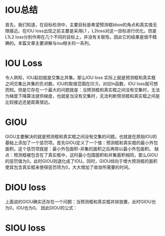 # IOU总结
首先，我们知道，在目标检测中，主要目标是希望预测框bbox的角点和真实值无限接近。在IOU loss出现之前主要是采用L1 ，L2loss对这一目标进行优化。但是L1L2 loss分别作用在几个不同的目标上，并没有关联性。因此它的结果是很不精确的。本篇文章主要讲解与iou相关的一系列。
# IOU Loss
令人熟知，IOU起初就是交集比并集。那么IOU loss 实际上就是预测框和真实框之间交集比并集的负对数。IOU的取值范围在[0,1]，对应ln函数，IOU loss就可想而知。但是它存在一个最大的问题就是：当预测框和真实框之间没有交集时，无法为梯度下降算法提供梯度，也就是当没有交集时，无法判断预测框和真实框之间是比较接近还是距离很远。
# GIOU
GIOU主要解决的就是预测框和真实框之间没有交集的问题。也就是在原始IOU的基础上添加了一个惩罚项。首先GIOU定义了一个值：预测框和真实框的最小外包面积。这个惩罚项就是：最小外包面积-并集的面积之后再除以最小外包面积。
缺点：预测框被包含在了真实框中，这时最小包围面积和并集面积相同，那么GIOU的惩罚值为0。此时GIOU则退化成了IOU。同时，GIOU倾向于增大预测框的面积使其包含真实框来使得惩罚项为0，大大增加了收敛所需要的时间。
# DIOU loss
上面说的GIOU确实还存在一个问题：当预测框和真实框并排放置，此时GIOU也为0，IOU也为0。
因此DIOU的公式：

# SIOU loss
